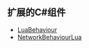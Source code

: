 ## 扩展的C#组件 ##

- [LuaBehaviour](./API/LuaBehaviourAPI.md)
- [NetworkBehaviourLua](./API/NetworkBehaviourLuaAPI.md)